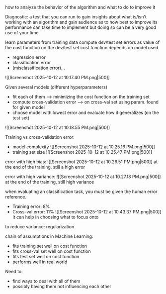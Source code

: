 how to analyze the behavior of the algorithm and what to do to improve it

Diagnostic: a test that you can run to gain insights about what is/isn't working with an algorithm and gain audience as to how best to improve its performance
can take time to implement but doing so can be a very good use of your time

learn parameters from training data
compute dev/test set errors as value of the cost function on the dev/test set
cost function depends on model used
- regression error
- classification error
- (misclassification error)...

![[Screenshot 2025-10-12 at 10.17.40 PM.png|500]]

Given several models (different hyperparameters)
- fit each of them --> minimizing the cost function on the training set
- compute cross-validation error --> on cross-val set using param. found for given model
- choose model with lowest error and evaluate how it generalizes (on the test set)

![[Screenshot 2025-10-12 at 10.18.55 PM.png|500]]

Training vs cross-validation error:

- model complexity
![[Screenshot 2025-10-12 at 10.25.16 PM.png|500]]
- training set size
![[Screenshot 2025-10-12 at 10.25.47 PM.png|500]]

error with high bias:
![[Screenshot 2025-10-12 at 10.26.51 PM.png|500]]
at the end of the training, still a high error

error with high variance:
![[Screenshot 2025-10-12 at 10.27.18 PM.png|500]]
at the end of the training, still high variance


when evaluating an classification task, you must be given the human error reference.
- Training error: 8%
- Cross-val error: 11%
![[Screenshot 2025-10-12 at 10.43.37 PM.png|500]]
It can help in choosing what to focus onto

to reduce variance: regularization

chain of assumptions in Machine Learning:
- fits training set well on cost function
- fits cross-val set well on cost function
- fits test set well on cost function
- performs well in real world

Need to:
- find ways to deal with all of them
- possibly having them not influencing each other

